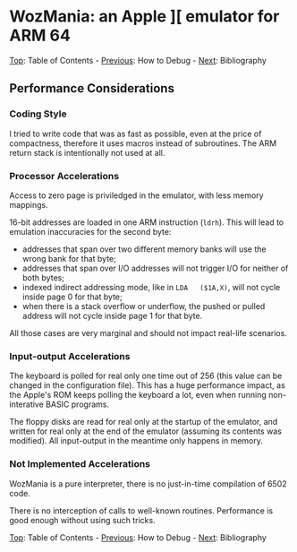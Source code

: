 # WozMania: an Apple ][ emulator for ARM 64


[Top](wozmania.md): Table of Contents - [Previous](debug.md): How to Debug - [Next](bibliography.md): Bibliography

<a name="performance"/>

## Performance Considerations

<a name="style"/>

### Coding Style

I tried to write code that was as fast as possible, even at the price of
compactness, therefore it uses macros instead of subroutines. The ARM
return stack is intentionally not used at all.


<a name="processor"/>

### Processor Accelerations

Access to zero page is priviledged in the emulator, with less memory mappings.

16-bit addresses are loaded in one ARM instruction (`ldrh`).
This will lead to emulation inaccuracies for the second byte:

 * addresses that span over two different memory banks will use the
   wrong bank for that byte;
 * addresses that span over I/O addresses will not trigger I/O
   for neither of both bytes;
 * indexed indirect addressing mode, like in `LDA   ($1A,X)`,
   will not cycle inside page 0 for that byte;
 * when there is a stack overflow or underflow, the pushed or pulled
   address will not cycle inside page 1 for that byte.

All those cases are very marginal and should not impact real-life scenarios.


<a name="input-output"/>

### Input-output Accelerations

The keyboard is polled for real only one time out of 256 (this value
can be changed in the configuration file). This has a huge
performance impact, as the Apple's ROM keeps polling the keyboard a lot,
even when running non-interative BASIC programs.

The floppy disks are read for real only at the startup of the emulator,
and written for real only at the end of the emulator (assuming its contents
was modified). All input-output in the meantime only happens in memory.


<a name="not-implemented"/>

### Not Implemented Accelerations

WozMania is a pure interpreter, there is no just-in-time compilation of
6502 code.

There is no interception of calls to well-known routines. Performance is
good enough without using such tricks.


[Top](wozmania.md): Table of Contents - [Previous](debug.md): How to Debug - [Next](bibliography.md): Bibliography

